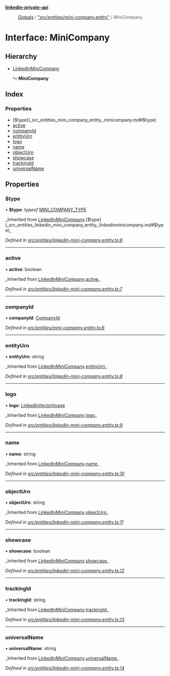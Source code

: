**[linkedin-private-api](../README.md)**

> [Globals](../globals.md) / ["src/entities/mini-company.entity"](../modules/_src_entities_mini_company_entity_.md) / MiniCompany

# Interface: MiniCompany

## Hierarchy

- [LinkedInMiniCompany](_src_entities_linkedin_mini_company_entity_.linkedinminicompany.md)

  ↳ **MiniCompany**

## Index

### Properties

- [$type](_src_entities_mini_company_entity_.minicompany.md#$type)
- [active](_src_entities_mini_company_entity_.minicompany.md#active)
- [companyId](_src_entities_mini_company_entity_.minicompany.md#companyid)
- [entityUrn](_src_entities_mini_company_entity_.minicompany.md#entityurn)
- [logo](_src_entities_mini_company_entity_.minicompany.md#logo)
- [name](_src_entities_mini_company_entity_.minicompany.md#name)
- [objectUrn](_src_entities_mini_company_entity_.minicompany.md#objecturn)
- [showcase](_src_entities_mini_company_entity_.minicompany.md#showcase)
- [trackingId](_src_entities_mini_company_entity_.minicompany.md#trackingid)
- [universalName](_src_entities_mini_company_entity_.minicompany.md#universalname)

## Properties

### $type

• **$type**: _typeof_ [MINI_COMPANY_TYPE](../modules/_src_entities_linkedin_mini_company_entity_.md#mini_company_type)

_Inherited from [LinkedInMiniCompany](\_src_entities_linkedin_mini_company_entity_.linkedinminicompany.md).[$type](_src_entities_linkedin_mini_company_entity_.linkedinminicompany.md#$type)\_

_Defined in [src/entities/linkedin-mini-company.entity.ts:6](https://github.com/david1asher/linkedin-private-api/blob/8f509eb/src/entities/linkedin-mini-company.entity.ts#L6)_

---

### active

• **active**: boolean

_Inherited from [LinkedInMiniCompany](\_src_entities_linkedin_mini_company_entity_.linkedinminicompany.md).[active](_src_entities_linkedin_mini_company_entity_.linkedinminicompany.md#active)\_

_Defined in [src/entities/linkedin-mini-company.entity.ts:7](https://github.com/david1asher/linkedin-private-api/blob/8f509eb/src/entities/linkedin-mini-company.entity.ts#L7)_

---

### companyId

• **companyId**: [CompanyId](../modules/_src_entities_mini_company_entity_.md#companyid)

_Defined in [src/entities/mini-company.entity.ts:6](https://github.com/david1asher/linkedin-private-api/blob/8f509eb/src/entities/mini-company.entity.ts#L6)_

---

### entityUrn

• **entityUrn**: string

_Inherited from [LinkedInMiniCompany](\_src_entities_linkedin_mini_company_entity_.linkedinminicompany.md).[entityUrn](_src_entities_linkedin_mini_company_entity_.linkedinminicompany.md#entityurn)\_

_Defined in [src/entities/linkedin-mini-company.entity.ts:8](https://github.com/david1asher/linkedin-private-api/blob/8f509eb/src/entities/linkedin-mini-company.entity.ts#L8)_

---

### logo

• **logo**: [LinkedInVectorImage](_src_entities_linkedin_vector_image_entity_.linkedinvectorimage.md)

_Inherited from [LinkedInMiniCompany](\_src_entities_linkedin_mini_company_entity_.linkedinminicompany.md).[logo](_src_entities_linkedin_mini_company_entity_.linkedinminicompany.md#logo)\_

_Defined in [src/entities/linkedin-mini-company.entity.ts:9](https://github.com/david1asher/linkedin-private-api/blob/8f509eb/src/entities/linkedin-mini-company.entity.ts#L9)_

---

### name

• **name**: string

_Inherited from [LinkedInMiniCompany](\_src_entities_linkedin_mini_company_entity_.linkedinminicompany.md).[name](_src_entities_linkedin_mini_company_entity_.linkedinminicompany.md#name)\_

_Defined in [src/entities/linkedin-mini-company.entity.ts:10](https://github.com/david1asher/linkedin-private-api/blob/8f509eb/src/entities/linkedin-mini-company.entity.ts#L10)_

---

### objectUrn

• **objectUrn**: string

_Inherited from [LinkedInMiniCompany](\_src_entities_linkedin_mini_company_entity_.linkedinminicompany.md).[objectUrn](_src_entities_linkedin_mini_company_entity_.linkedinminicompany.md#objecturn)\_

_Defined in [src/entities/linkedin-mini-company.entity.ts:11](https://github.com/david1asher/linkedin-private-api/blob/8f509eb/src/entities/linkedin-mini-company.entity.ts#L11)_

---

### showcase

• **showcase**: boolean

_Inherited from [LinkedInMiniCompany](\_src_entities_linkedin_mini_company_entity_.linkedinminicompany.md).[showcase](_src_entities_linkedin_mini_company_entity_.linkedinminicompany.md#showcase)\_

_Defined in [src/entities/linkedin-mini-company.entity.ts:12](https://github.com/david1asher/linkedin-private-api/blob/8f509eb/src/entities/linkedin-mini-company.entity.ts#L12)_

---

### trackingId

• **trackingId**: string

_Inherited from [LinkedInMiniCompany](\_src_entities_linkedin_mini_company_entity_.linkedinminicompany.md).[trackingId](_src_entities_linkedin_mini_company_entity_.linkedinminicompany.md#trackingid)\_

_Defined in [src/entities/linkedin-mini-company.entity.ts:13](https://github.com/david1asher/linkedin-private-api/blob/8f509eb/src/entities/linkedin-mini-company.entity.ts#L13)_

---

### universalName

• **universalName**: string

_Inherited from [LinkedInMiniCompany](\_src_entities_linkedin_mini_company_entity_.linkedinminicompany.md).[universalName](_src_entities_linkedin_mini_company_entity_.linkedinminicompany.md#universalname)\_

_Defined in [src/entities/linkedin-mini-company.entity.ts:14](https://github.com/david1asher/linkedin-private-api/blob/8f509eb/src/entities/linkedin-mini-company.entity.ts#L14)_
